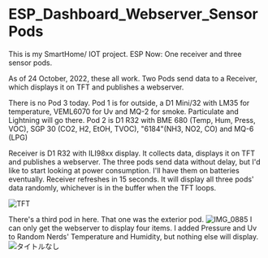 # ESP_Dashboard_Webserver_SensorPods
This is my SmartHome/ IOT project.
ESP Now: One receiver and three sensor pods.

As of 24 October, 2022, these all work.
Two Pods send data to a Receiver, which displays it on TFT and publishes a webserver.

There is no Pod 3 today. Pod 1 is for outside, a D1 Mini/32 with LM35 for temperature, VEML6070 for Uv and MQ-2 for smoke. Particulate and Lightning will go there. Pod 2 is D1 R32 with BME 680 (Temp, Hum, Press, VOC), SGP 30 (CO2, H2, EtOH, TVOC), "6184"(NH3, NO2, CO) and MQ-6 (LPG) 

Receiver is D1 R32 with ILI98xx display. It collects data, displays it on TFT and publishes a webserver. The three pods send data without delay, but I'd like to start looking at power consumption. I'll have them on batteries eventually. Receiver refreshes in 15 seconds. It will display all three pods' data randomly, whichever is in the buffer when the TFT loops.

![TFT](https://user-images.githubusercontent.com/61639361/193425883-034fed0f-6c04-41b6-8d8a-f24e8af5dc0b.JPG)

There's a third pod in here. That one was the exterior pod.
![IMG_0885](https://user-images.githubusercontent.com/61639361/193425877-424b6176-1996-4669-9306-0f7c2755b478.JPG)
I can only get the webserver to display four items. I added Pressure and Uv to Random Nerds' Temperature and Humidity, but nothing else will display.
![タイトルなし](https://user-images.githubusercontent.com/61639361/191618904-fc2ddc0d-9545-43df-a9b5-794c42a51079.png)

